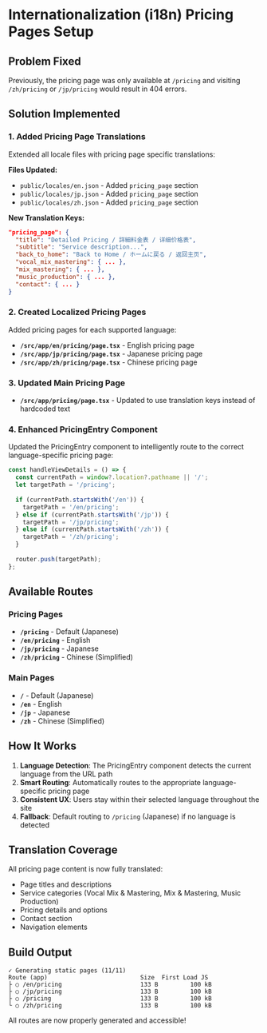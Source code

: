 # Internationalization (i18n) Pricing Pages Setup

## Problem Fixed
Previously, the pricing page was only available at `/pricing` and visiting `/zh/pricing` or `/jp/pricing` would result in 404 errors.

## Solution Implemented

### 1. **Added Pricing Page Translations**
Extended all locale files with pricing page specific translations:

**Files Updated:**
- `public/locales/en.json` - Added `pricing_page` section
- `public/locales/jp.json` - Added `pricing_page` section  
- `public/locales/zh.json` - Added `pricing_page` section

**New Translation Keys:**
```json
"pricing_page": {
  "title": "Detailed Pricing / 詳細料金表 / 详细价格表",
  "subtitle": "Service description...",
  "back_to_home": "Back to Home / ホームに戻る / 返回主页",
  "vocal_mix_mastering": { ... },
  "mix_mastering": { ... },
  "music_production": { ... },
  "contact": { ... }
}
```

### 2. **Created Localized Pricing Pages**
Added pricing pages for each supported language:

- **`/src/app/en/pricing/page.tsx`** - English pricing page
- **`/src/app/jp/pricing/page.tsx`** - Japanese pricing page
- **`/src/app/zh/pricing/page.tsx`** - Chinese pricing page

### 3. **Updated Main Pricing Page**
- **`/src/app/pricing/page.tsx`** - Updated to use translation keys instead of hardcoded text

### 4. **Enhanced PricingEntry Component**
Updated the PricingEntry component to intelligently route to the correct language-specific pricing page:

```typescript
const handleViewDetails = () => {
  const currentPath = window?.location?.pathname || '/';
  let targetPath = '/pricing';
  
  if (currentPath.startsWith('/en')) {
    targetPath = '/en/pricing';
  } else if (currentPath.startsWith('/jp')) {
    targetPath = '/jp/pricing';
  } else if (currentPath.startsWith('/zh')) {
    targetPath = '/zh/pricing';
  }
  
  router.push(targetPath);
};
```

## Available Routes

### Pricing Pages
- **`/pricing`** - Default (Japanese)
- **`/en/pricing`** - English
- **`/jp/pricing`** - Japanese
- **`/zh/pricing`** - Chinese (Simplified)

### Main Pages
- **`/`** - Default (Japanese)
- **`/en`** - English
- **`/jp`** - Japanese
- **`/zh`** - Chinese (Simplified)

## How It Works

1. **Language Detection**: The PricingEntry component detects the current language from the URL path
2. **Smart Routing**: Automatically routes to the appropriate language-specific pricing page
3. **Consistent UX**: Users stay within their selected language throughout the site
4. **Fallback**: Default routing to `/pricing` (Japanese) if no language is detected

## Translation Coverage

All pricing page content is now fully translated:
- Page titles and descriptions
- Service categories (Vocal Mix & Mastering, Mix & Mastering, Music Production)
- Pricing details and options
- Contact section
- Navigation elements

## Build Output
```
✓ Generating static pages (11/11)
Route (app)                          Size  First Load JS    
├ ○ /en/pricing                      133 B         100 kB
├ ○ /jp/pricing                      133 B         100 kB
├ ○ /pricing                         133 B         100 kB
└ ○ /zh/pricing                      133 B         100 kB
```

All routes are now properly generated and accessible!
